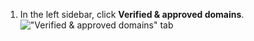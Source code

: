 1. In the left sidebar, click **Verified & approved domains**.
   !["Verified & approved domains" tab](/assets/images/help/organizations/verified-domains-button.png)
